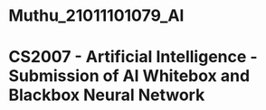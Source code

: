 # Muthu_21011101079_AI
# CS2007 - Artificial Intelligence - Submission of AI Whitebox and Blackbox Neural Network
